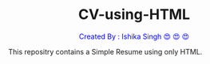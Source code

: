 <h1 align="center">  CV-using-HTML</h1>
<p style=color:blue align="center"> Created By : Ishika Singh &#128525; &#128525; &#128525;</p>
<p> This repositry contains a Simple Resume using only HTML. <p>
  
